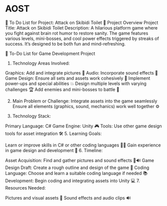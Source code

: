 # AOST

🚀 To Do List for Project: Attack on Skibidi Toilet
🎯 Project Overview
Project Title: Attack on Skibidi Toilet
Description: A hilarious platform game where you fight against brain rot humor to restore sanity. The game features various levels, mini-bosses, and cool power effects triggered by streaks of success. It’s designed to be both fun and mind-refreshing.


📝 To-Do List for Game Development Project
1. Technology Areas Involved:

 Graphics: Add and integrate pictures 🎨
 Audio: Incorporate sound effects 🎵
 Game Design: Ensure all sets and assets work cohesively 🔧
  Implement power-ups and special abilities 💥
 Design multiple levels with varying challenges 🏆
 Add enemies and mini-bosses to battle 🏰
 
2. Main Problem or Challenge:
 Integrate assets into the game seamlessly
 Ensure all elements (graphics, sound, mechanics) work well together ⚙️

4. Technology Stack:

 Primary Language: C#
 Game Engine: Unity 🎮
 Tools: Use other game design tools for asset integration 🛠️
5. Learning Goals:

 Learn or improve skills in C# or other coding languages 🧑‍💻
 Gain experience in game design and development 🎨
6. Timeline:

 Asset Acquisition: Find and gather pictures and sound effects 📸🔊
 Game Design Draft: Create a rough outline and design of the game 📝
 Coding Language: Choose and learn a suitable coding language if needed 📚
 Development: Begin coding and integrating assets into Unity 💻
7. Resources Needed:

 Pictures and visual assets 🎨
 Sound effects and audio clips 🔊
